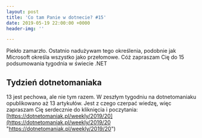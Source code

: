 ```yaml
---
layout: post
title: 'Co tam Panie w dotnecie? #15'
date: 2019-05-19 22:00:00 +0000
header-img: ''

---
```

Piekło zamarzło. Ostatnio nadużywam tego określenia, podobnie jak Microsoft określa wszystko jako przełomowe. Cóż zapraszam Cię do 15 podsumowania tygodnia w świecie .NET

## Tydzień dotnetomaniaka

13 jest pechowa, ale nie tym razem. W zeszłym tygodniu na dotnetomaniaku opublikowano aż 13 artykułów. Jest z czego czerpać wiedzę, więc zapraszam Cię serdecznie do kliknięcia i poczytania: [https://dotnetomaniak.pl/weekly/2019/20](https://dotnetomaniak.pl/weekly/2019/20 "https://dotnetomaniak.pl/weekly/2019/20")